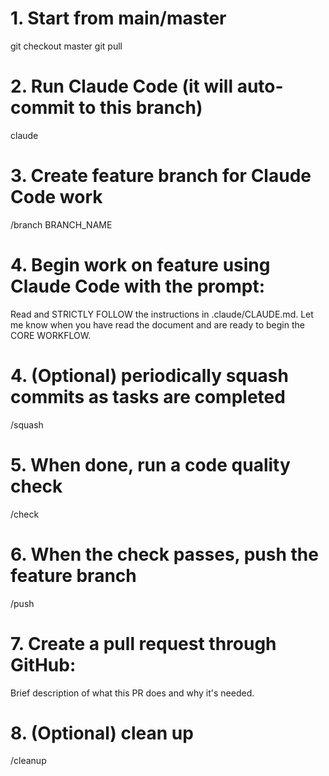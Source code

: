 # 1. Start from main/master

git checkout master
git pull

# 2. Run Claude Code (it will auto-commit to this branch)

claude

# 3. Create feature branch for Claude Code work

/branch BRANCH_NAME

# 4. Begin work on feature using Claude Code with the prompt:

Read and STRICTLY FOLLOW the instructions in .claude/CLAUDE.md. Let me know when you have read the document and are ready to begin the CORE WORKFLOW.

# 4. (Optional) periodically squash commits as tasks are completed

/squash

# 5. When done, run a code quality check

/check

# 6. When the check passes, push the feature branch

/push

# 7. Create a pull request through GitHub:

Brief description of what this PR does and why it's needed.

# 8. (Optional) clean up

/cleanup

